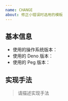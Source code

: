 ```yaml
---
name: CHANGE
about: 修正小错误时选用的模板
---
```


## 基本信息

 - 使用的操作系统版本：
 - 使用的 Deno 版本：
 - 使用的 Peg 版本：

## 实现手法

> 请描述实现手法


